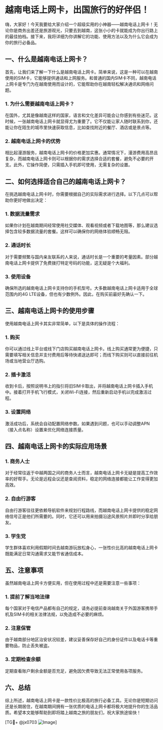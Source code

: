 # 越南电话上网卡，出国旅行的好伴侣！

嗨，大家好！今天我要给大家介绍一个超级实用的小神器——越南电话上网卡！无论你是商务出差还是旅游观光，只要去到越南，这张小小的卡就能成为你出行路上的最佳拍档。接下来，我将详细为你讲解它的功能、使用方法以及为什么它会成为你的旅行必备品。

## 一、什么是越南电话上网卡？

首先，让我们来了解一下什么是越南电话上网卡。简单来说，这是一种可以在越南使用的SIM卡，它能够提供通话和上网服务。和普通的国内SIM卡不同，越南电话上网卡是专门为在越南使用而设计的，它能帮助你在越南轻松解决通讯和网络问题。

### 1. 为什么需要越南电话上网卡？
在国外，尤其是像越南这样的国家，语言和文化差异可能会让你感到有些迷茫。这时候，一张越南电话上网卡就显得尤为重要了。它不仅能让家人随时联系到你，还能让你在陌生的城市里快速获取信息，比如查找附近的餐厅、酒店或是景点等。

### 2. 越南电话上网卡的优势
相比起漫游服务，越南电话上网卡的价格更加实惠。通常情况下，漫游费用高昂且复杂，而越南电话上网卡则可以根据你的需求选择合适的套餐，避免不必要的开支。此外，它操作简便，只需插入手机即可使用，无需复杂的设置。

## 二、如何选择适合自己的越南电话上网卡？

在挑选越南电话上网卡时，你需要根据自己的实际需求进行选择。以下几点可以帮助你更好地做出决定：

### 1. 数据流量需求
如果你计划在越南期间经常使用社交媒体、观看视频或者下载地图等，那么建议选择包含较多数据流量的套餐。这样可以确保你的网络体验顺畅无阻。

### 2. 通话时长
对于需要频繁与国内亲友联系的人来说，通话时长是一个重要的考量因素。部分越南电话上网卡提供了免费拨打特定号码的功能，这无疑是个大福利。

### 3. 使用设备
确保所选的越南电话上网卡支持你的手机型号。大多数越南电话上网卡适用于全球范围内的4G LTE设备，但也有少数例外。因此，在购买前最好先确认一下。

## 三、越南电话上网卡的使用步骤

使用越南电话上网卡其实非常简单，以下是具体的操作流程：

### 1. 购买
你可以通过线上平台或线下门店购买越南电话上网卡。线上购买通常更为便捷，只需要填写相关信息并支付费用后等待快递送达即可；而线下购买则可以直接前往机场或当地营业厅选购。

### 2. 插卡激活
收到卡后，按照说明书上的指引将旧SIM卡取出，并将越南电话上网卡插入手机中。接着打开手机飞行模式，关闭Wi-Fi连接，然后重新启动手机以完成激活过程。

### 3. 设置网络
激活成功后，系统会自动配置网络参数。如果遇到问题，也可以手动调整APN（接入点名称）设置来优化网络连接质量。

## 四、越南电话上网卡的实际应用场景

### 1. 商务人士
对于经常往返于中越两国之间的商务人士而言，越南电话上网卡无疑是提高工作效率的好帮手。无论是远程会议还是查阅资料，稳定的网络连接都能让工作变得更加高效。

### 2. 自由行游客
自由行游客往往更依赖导航软件来规划行程路线，而越南电话上网卡提供的稳定网络信号正是他们所需要的。同时，它还可以用来拍摄沿途风景照片并即时分享给朋友。

### 3. 学生党
学生群体喜欢利用假期时间去越南游玩放松身心，一张性价比高的越南电话上网卡既能满足日常沟通需求又能节省通信成本。

## 五、注意事项

虽然越南电话上网卡方便实用，但在使用过程中还是需要注意一些事项：

### 1. 提前了解当地法律
每个国家对于电信产品都有自己的规定，请务必提前查询越南关于外国游客携带手机及SIM卡的相关法律法规，以免造成不必要的麻烦。

### 2. 注意保管
由于越南部分地区治安状况较差，建议妥善保存好自己的身份证件以及电话卡等重要物品，防止丢失被盗。

### 3. 定期检查余额
定期查看账户剩余金额是否充足，避免因欠费导致无法正常使用各项服务。

## 六、总结

综上所述，越南电话上网卡是一款性价比极高的旅行必备工具。无论你是短期访问还是长期居住，在越南期间拥有一张优质的电话上网卡都将极大地提升你的生活品质。希望本文能够帮助到即将踏上越南之旅的朋友们，祝大家旅途愉快！

[TG💪+ @jx0703 ![Image](https://github.com/user-attachments/assets/dbca1d08-cadb-493c-b0ec-ad6f7a83f270)]
